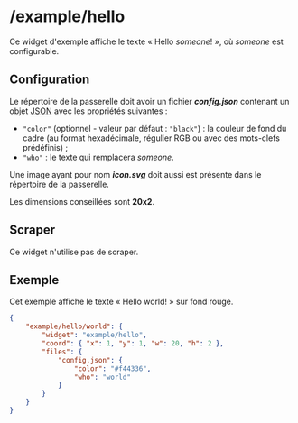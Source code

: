 # /example/hello

Ce widget d'exemple affiche le texte « Hello *someone*! », où *someone* est
configurable.

## Configuration

Le répertoire de la passerelle doit avoir un fichier ***config.json***
contenant un objet
[JSON](http://www.json.org/json-fr.html "JavaScript Object Notation") avec les
propriétés suivantes :

- `"color"` (optionnel - valeur par défaut : `"black"`) : la couleur de fond du
  cadre (au format hexadécimale, régulier RGB ou avec des mots-clefs
  prédéfinis) ;
- `"who"` : le texte qui remplacera *someone*.

Une image ayant pour nom ***icon.svg*** doit aussi est présente dans le
répertoire de la passerelle.

Les dimensions conseillées sont **20x2**.

## Scraper

Ce widget n'utilise pas de scraper.

## Exemple

Cet exemple affiche le texte « Hello world! » sur fond rouge.

```JSON
{
    "example/hello/world": {
        "widget": "example/hello",
        "coord": { "x": 1, "y": 1, "w": 20, "h": 2 },
        "files": {
            "config.json": {
                "color": "#f44336",
                "who": "world"
            }
        }
    }
}
```
